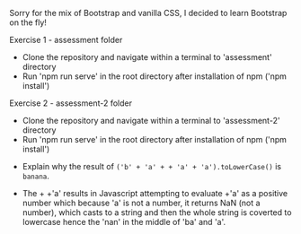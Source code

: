 
Sorry for the mix of Bootstrap and vanilla CSS, I decided to learn Bootstrap on the fly!


Exercise 1 - assessment folder

- Clone the repository and navigate within a terminal to 'assessment' directory
- Run 'npm run serve' in the root directory after installation of npm ('npm install')

Exercise 2 - assessment-2 folder

- Clone the repository and navigate within a terminal to 'assessment-2' directory
- Run 'npm run serve' in the root directory after installation of npm ('npm install')



* Explain why the result of `('b' + 'a' + + 'a' + 'a').toLowerCase()` is `banana`.

- The + +'a' results in Javascript attempting to evaluate +'a' as a positive number which because 'a' is not a number, it returns NaN (not a number), which casts to a string and then the whole string is coverted to lowercase hence the 'nan' in the middle of 'ba' and 'a'.
